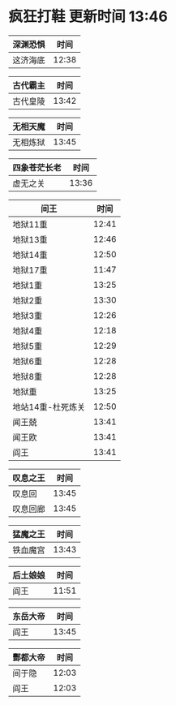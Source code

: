 # 疯狂打鞋 更新时间 13:46

| 深渊恐惧   | 时间    |
|--------|-------|
| 这济海底 | 12:38 |

| 古代霸主   | 时间    |
|--------|-------|
| 古代皇陵 | 13:42 |

| 无相天魔   | 时间    |
|--------|-------|
| 无相炼狱 | 13:45 |

| 四象苍茫长老   | 时间    |
|--------|-------|
| 虚无之关 | 13:36 |

| 间王   | 时间    |
|--------|-------|
| 地狱11重 | 12:41 |
| 地狱13重 | 12:46 |
| 地狱14重 | 12:50 |
| 地狱17重 | 11:47 |
| 地狱1重 | 13:25 |
| 地狱2重 | 13:30 |
| 地狱3重 | 12:26 |
| 地狱4重 | 12:18 |
| 地狱5重 | 12:29 |
| 地狱6重 | 12:28 |
| 地狱8重 | 12:28 |
| 地狱重 | 13:25 |
| 地站14重-杜死炼关 | 12:50 |
| 闻王兢 | 13:41 |
| 闻王欧 | 13:41 |
| 阎王 | 13:41 |

| 叹息之王   | 时间    |
|--------|-------|
| 叹息回 | 13:45 |
| 叹息回廊 | 13:45 |

| 猛魔之王   | 时间    |
|--------|-------|
| 铁血魔宫 | 13:43 |

| 后土娘娘   | 时间    |
|--------|-------|
| 阎王 | 11:51 |

| 东岳大帝   | 时间    |
|--------|-------|
| 阎王 | 13:45 |

| 酆都大帝   | 时间    |
|--------|-------|
| 间于隐 | 12:03 |
| 阎王 | 12:03 |